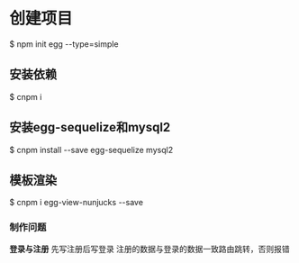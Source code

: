 # 创建项目
$ npm init egg --type=simple
## 安装依赖
$ cnpm i
## 安装egg-sequelize和mysql2
$ cnpm install --save egg-sequelize mysql2
## 模板渲染
$ cnpm i egg-view-nunjucks --save
### 制作问题
**登录与注册**
先写注册后写登录 注册的数据与登录的数据一致路由跳转，否则报错